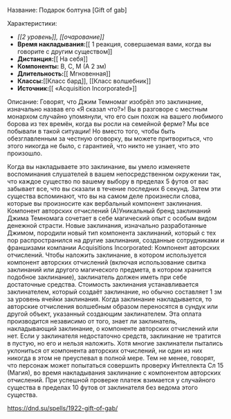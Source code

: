 Название: Подарок болтуна \[Gift of gab] 

Характеристики:
- *[[2 уровень]], [[очарование]]*
- **Время накладывания:**[[ 1 реакция, совершаемая вами, когда вы говорите с другим существом]]
- **Дистанция:**[[ На себя]]
- **Компоненты:** В, С, М (А 2 зм)
- **Длительность:**[[ Мгновенная]]
- **Классы:**[[Класс  бард]], [[Класс волшебник]]
- **Источник:**[[ «Acquisition Incorporated»]]

Описание:
Говорят, что Джим Темномаг изобрёл это заклинание, изначально назвав его «Я сказал что?»! Вы в разговоре с местным монархом случайно упомянули, что его сын похож на вашего любимого борова из тех времён, когда вы росли на семейной ферме? Мы все побывали в такой ситуации! Но вместо того, чтобы быть обезглавленным за честную оговорку, вы можете притвориться, что этого никогда не было, с гарантией, что никто не узнает, что это произошло. 

Когда вы накладываете это заклинание, вы умело изменяете воспоминания слушателей в вашем непосредственном окружении так, что каждое существо по вашему выбору в пределах 5 футов от вас забывает все, что вы сказали в течение последних 6 секунд. Затем эти существа вспоминают, что вы на самом деле произнесли слова, которые вы произносите как вербальный компонент заклинания.
Компонент авторских отчислений (А)Уникальный бренд заклинаний Джима Темномага сочетает в себе магический опыт с особым видом денежной страсти. Новые заклинания, изначально разработанные Джимом, породили новый тип компонента заклинаний, который с тех пор распространился на другие заклинания, созданные сотрудниками и франшизами компании Acquisitions Incorporated: Компонент авторских отчислений.
Чтобы наложить заклинание, в котором используется компонент авторских отчислений (включая использование свитка заклинаний или другого магического предмета, в котором хранится подобное заклинание), заклинатель должен иметь при себе достаточные средства. Стоимость заклинания устанавливается заклинателем, который создаёт заклинание, но обычно составляет 1 зм за уровень ячейки заклинания. Когда заклинание накладывается, то авторские отчисления волшебным образом переносятся в сундук или другой объект, указанный создающим заклинателем. Эта оплата производится независимо от того, знает ли заклинатель, накладывающий заклинание, о компоненте авторских отчислений или нет. Если у заклинателя недостаточно средств, заклинание не тратится в пустую, но его и нельзя наложить.
Хотя многие заклинатели пытались уклониться от компонента авторских отчислений, ни один из них никогда в этом не преуспевал в полной мере. Тем не менее, говорят, что персонаж может попытаться совершить проверку Интеллекта Сл 15 (Магия), во время накладывания заклинание с компонентом авторских отчислений. При успешной проверке платеж взимается у случайного существа в пределах 10 футов от заклинателя без ведома этого существа.

https://dnd.su/spells/1922-gift-of-gab/